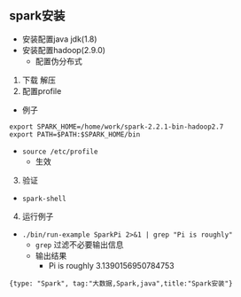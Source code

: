 ## spark安装
- 安装配置java jdk(1.8)
- 安装配置hadoop(2.9.0)
  - 配置伪分布式
1. 下载 解压
2.  配置profile
  - 例子
  ```
  export SPARK_HOME=/home/work/spark-2.2.1-bin-hadoop2.7
  export PATH=$PATH:$SPARK_HOME/bin
  ```
  - `source /etc/profile`
    - 生效
3. 验证
  - `spark-shell`

4. 运行例子
 - `./bin/run-example SparkPi 2>&1 | grep "Pi is roughly"`
   - `grep` 过滤不必要输出信息
   - 输出结果
     - Pi is roughly 3.1390156950784753

```blog
{type: "Spark", tag:"大数据,Spark,java",title:"Spark安装"}
```
